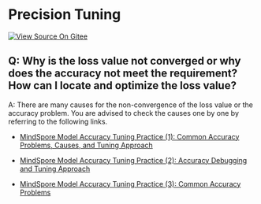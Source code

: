 # Precision Tuning

[![View Source On Gitee](https://mindspore-website.obs.cn-north-4.myhuaweicloud.com/website-images/r2.2/resource/_static/logo_source_en.svg)](https://gitee.com/mindspore/docs/blob/r2.2/docs/mindspore/source_en/faq/precision_tuning.md)

## Q: Why is the loss value not converged or why does the accuracy not meet the requirement? How can I locate and optimize the loss value?

A: There are many causes for the non-convergence of the loss value or the accuracy problem. You are advised to check the causes one by one by referring to the following links.

- [MindSpore Model Accuracy Tuning Practice (1): Common Accuracy Problems, Causes, and Tuning Approach](https://www.hiascend.com/forum/thread-0215121673876901029-1-1.html)

- [MindSpore Model Accuracy Tuning Practice (2): Accuracy Debugging and Tuning Approach](https://www.hiascend.com/forum/thread-0235121941309178031-1-1.html)

- [MindSpore Model Accuracy Tuning Practice (3): Common Accuracy Problems](https://www.hiascend.com/forum/thread-0235121941523411032-1-1.html)
